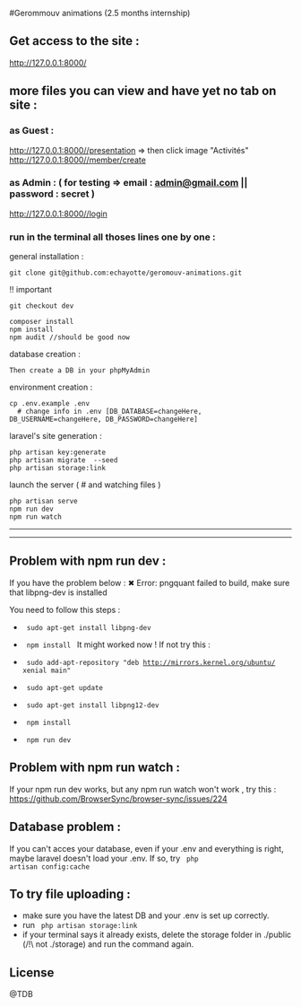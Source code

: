 #Gerommouv animations (2.5 months internship)

## Get access to the site :
http://127.0.0.1:8000/

## more files you can view and have yet no tab on site :

### as Guest :
http://127.0.0.1:8000//presentation  => then click image "Activités"
http://127.0.0.1:8000//member/create

### as Admin : ( for testing => email : admin@gmail.com || password : secret )
http://127.0.0.1:8000//login

### run in the terminal all thoses lines one by one :

general installation :
```shell
git clone git@github.com:echayotte/geromouv-animations.git
```
!! important
```shell
git checkout dev
```
```shell
composer install
npm install
npm audit //should be good now
```
database creation :
```
Then create a DB in your phpMyAdmin
```
environment creation :
```shell
cp .env.example .env
  # change info in .env [DB_DATABASE=changeHere, DB_USERNAME=changeHere, DB_PASSWORD=changeHere]
```
laravel's site generation :
```shell
php artisan key:generate
php artisan migrate  --seed
php artisan storage:link
```
launch the server ( # and watching files )
```shell
php artisan serve
npm run dev
npm run watch
```
------------
------------
## Problem with npm run dev : 
If you have the problem below : 
  ✖ Error: pngquant failed to build, make sure that libpng-dev is installed

You need to follow this steps : 
- <code> sudo apt-get install libpng-dev </code>
- <code> npm install </code>
It might worked now ! If not try this : 

- <code> sudo add-apt-repository "deb http://mirrors.kernel.org/ubuntu/ xenial main"</code>
- <code> sudo apt-get update</code>
- <code> sudo apt-get install libpng12-dev</code>
- <code> npm install</code>
- <code> npm run dev </code>

## Problem with npm run watch : 
If your npm run dev works, but any npm run watch won't work , try this : https://github.com/BrowserSync/browser-sync/issues/224 

## Database problem :

If you can't acces your database, even if your .env and everything is right, maybe laravel doesn't load your .env.
If so, try <code> php artisan config:cache </code> 

## To try file uploading : 
- make sure you have the latest DB and your .env is set up correctly. 
- run <code> php artisan storage:link </code>  
- if your terminal says it already exists, delete the storage folder in ./public (/!\ not ./storage) and run the command again.

## License
@TDB